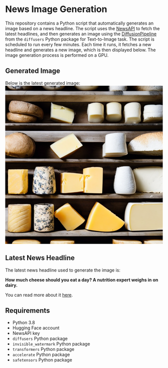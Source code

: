# News Image Generation
This repository contains a Python script that automatically generates an image based on a news headline. The script uses the [NewsAPI](https://newsapi.org/) to fetch the latest headlines, and then generates an image using the [DiffusionPipeline](https://github.com/huggingface/diffusers) from the `diffusers` Python package for Text-to-Image task.
The script is scheduled to run every few minutes. Each time it runs, it fetches a new headline and generates a new image, which is then displayed below. The image generation process is performed on a GPU.

## Generated Image
Below is the latest generated image:
![Generated Image](image.png)

## Latest News Headline
The latest news headline used to generate the image is:

**How much cheese should you eat a day? A nutrition expert weighs in on dairy.**

You can read more about it [here](https://news.google.com/rss/articles/CBMilAFBVV95cUxQcU5fMlk4SmI5d2czMVBiS1ZnaGNPRnNHdjFMNXplRVZiVEN5TW1YZGxYVTF5R2x6bEpvZW40TW05akNQRk93V29SMXFaRU9NOXVpM3pjb3VaeEdYNTYwQXVUMHRSRUF3MnVNMG9YcS1ST29PTlVXUFRod2NnS1JrNEtXbUJkaXlfazczaldzLXFiTFpX0gGaAUFVX3lxTFA1N3ZHUHpvVGJCdzVmOGtmNkJ6OXM2aDNlY1lQXzFLOVVHZHN2LUNYNzRpYmdzOWRhS0FWMjd1QmV2R285SDcyaVFaY1FjUy0yT1E5a25xTzZKandWTWUzaWpGaWViaDlUUExoSFRhaWZxUzBjbTZkY3pPYUluT2NlaFRxMzUyeFl0QjE3QmFHbXV5VjVXdW5RVHc?oc=5).

## Requirements
- Python 3.8
- Hugging Face account
- NewsAPI key
- `diffusers` Python package
- `invisible_watermark` Python package
- `transformers` Python package
- `accelerate` Python package
- `safetensors` Python package
